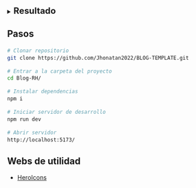 <details>
<summary><strong style="font-size: 20px;">Resultado</strong></summary>

![Dark Mode](Blog-RH/Assets/DarkMode.png)

![Light Mode](Blog-RH/Assets/LightMode.png)

</details>

## Pasos

```sh
# Clonar repositorio
git clone https://github.com/Jhonatan2022/BLOG-TEMPLATE.git
```

```sh
# Entrar a la carpeta del proyecto
cd Blog-RH/
```

```sh
# Instalar dependencias
npm i
```

```sh
# Iniciar servidor de desarrollo
npm run dev
```

```sh
# Abrir servidor
http://localhost:5173/
```

## Webs de utilidad

- [HeroIcons](https://heroicons.com/)
